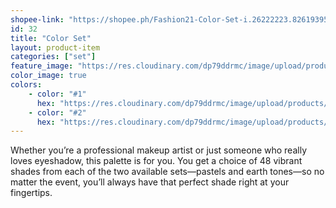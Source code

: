 ```yaml
---
shopee-link: "https://shopee.ph/Fashion21-Color-Set-i.26222223.826193956"
id: 32
title: "Color Set"
layout: product-item
categories: ["set"]
feature_image: "https://res.cloudinary.com/dp79ddrmc/image/upload/products/colorSet.jpg"
color_image: true
colors:
    - color: "#1"
      hex: "https://res.cloudinary.com/dp79ddrmc/image/upload/products/colorSet1.jpg"
    - color: "#2"
      hex: "https://res.cloudinary.com/dp79ddrmc/image/upload/products/colorSet2.jpg"
---
```

Whether you’re a professional makeup artist or just someone who really loves eyeshadow, this palette is for you. You get a choice of 48 vibrant shades from each of the two available sets—pastels and earth tones—so no matter the event, you’ll always have that perfect shade right at your fingertips.